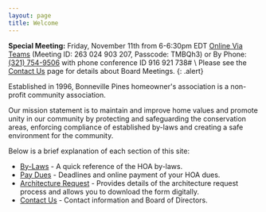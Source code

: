 ```yaml
---
layout: page
title: Welcome
---
```


**Special Meeting:** Friday, November 11th from 6-6:30pm EDT [Online Via Teams](https://teams.microsoft.com/l/meetup-join/19%3ameeting_YzE3YWI5ODUtYTFiOC00OTE5LWJhNGMtNWExMTkwMGU4MzA1%40thread.v2/0?context=%7b%22Tid%22%3a%22a1cf3136-ea50-4354-ad39-345d96aeab4c%22%2c%22Oid%22%3a%22f0ada0c0-6bc6-494a-94e2-e93bbd59498c%22%7d) (Meeting ID: 263 024 903 207, Passcode: TMBQh3) or By Phone: <a href="tel:+13217549506">(321) 754-9506</a> with phone conference ID 916 921 738# \\
Please see the [Contact Us](contact) page for details about Board Meetings.
{: .alert}

Established in 1996, Bonneville Pines homeowner's association is a non-profit community association.

Our mission statement is to maintain and improve home values and promote unity in our community by protecting and safeguarding the conservation areas, enforcing compliance of established by-laws and creating a safe environment for the community.

Below is a brief explanation of each section of this site:

* [By-Laws](bylaws) - A quick reference of the HOA by-laws.
* [Pay Dues](pay_dues) - Deadlines and online payment of your HOA dues.
* [Architecture Request](architecture_request) - Provides details of the architecture request process and allows you to download the form digitally.
* [Contact Us](contact) - Contact information and Board of Directors.
